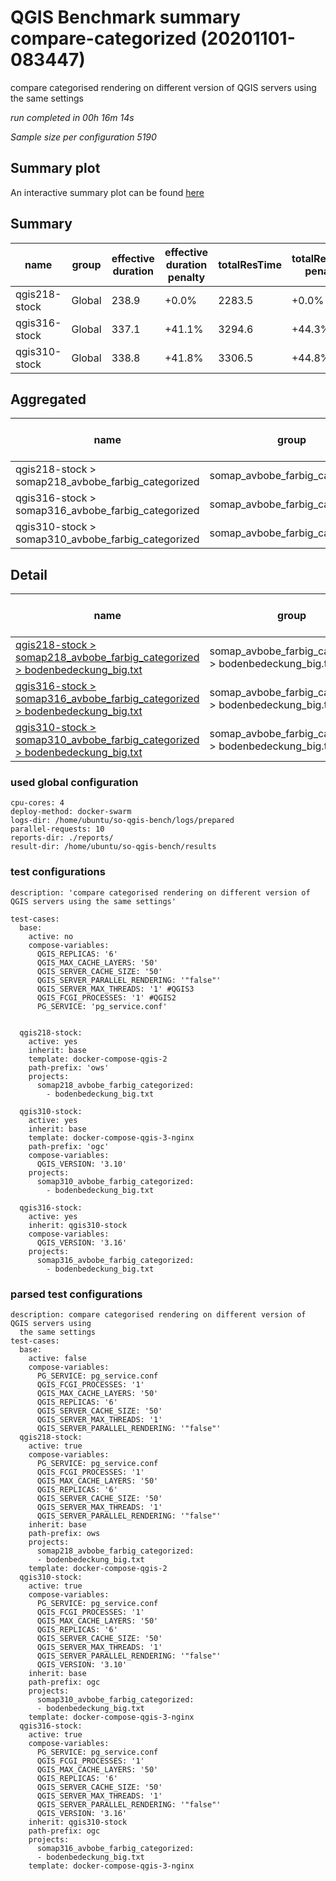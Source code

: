 # QGIS Benchmark summary compare-categorized (20201101-083447)


compare categorised rendering on different version of QGIS servers using the same settings

_run completed in 00h 16m 14s_

_Sample size per configuration 5190_
## Summary plot
An interactive summary plot can be found [here](report_compare-categorized_20201101-083447_plot.html)

## Summary
| name          | group   |   effective duration | effective duration penalty   |   totalResTime | totalResTime penalty   |   medianResTime | medianResTime penalty   |   minResTime |   maxResTime |   sampleCount |   errorCount |   memMaxMB |   memAvgMB |   memMinMB |   cpuMax% |   cpuAvg% |   cpuMin% |   errorPct |
|---------------|---------|----------------------|------------------------------|----------------|------------------------|-----------------|-------------------------|--------------|--------------|---------------|--------------|------------|------------|------------|-----------|-----------|-----------|------------|
| qgis218-stock | Global  |                238.9 | +0.0%                        |         2283.5 | +0.0%                  |             234 | +0.0%                   |           17 |        13411 |          5190 |            0 |     9623.5 |     8516   |     4908.2 |      99.4 |      95.2 |      13.1 |          0 |
| qgis316-stock | Global  |                337.1 | +41.1%                       |         3294.6 | +44.3%                 |             340 | +45.3%                  |           11 |        22319 |          5190 |            0 |     8677.8 |     7845   |     5050   |      94   |      73.3 |      61.7 |          0 |
| qgis310-stock | Global  |                338.8 | +41.8%                       |         3306.5 | +44.8%                 |             350 | +49.6%                  |           20 |        20697 |          5190 |            0 |     8672.6 |     7821.8 |     4955.9 |      89   |      73.8 |      41.9 |          0 |

## Aggregated
| name                                               | group                           |   effective duration | effective duration penalty   |   totalResTime | totalResTime penalty   |   medianResTime | medianResTime penalty   |   minResTime |   maxResTime |   sampleCount |   errorCount |   memMaxMB |   memAvgMB |   memMinMB |   cpuMax% |   cpuAvg% |   cpuMin% |   errorPct |
|----------------------------------------------------|---------------------------------|----------------------|------------------------------|----------------|------------------------|-----------------|-------------------------|--------------|--------------|---------------|--------------|------------|------------|------------|-----------|-----------|-----------|------------|
| qgis218-stock > somap218_avbobe_farbig_categorized | somap_avbobe_farbig_categorized |                238.9 | +0.0%                        |         2283.5 | +0.0%                  |             234 | +0.0%                   |           17 |        13411 |          5190 |            0 |     9623.5 |     8516   |     4908.2 |      99.4 |      95.2 |      13.1 |          0 |
| qgis316-stock > somap316_avbobe_farbig_categorized | somap_avbobe_farbig_categorized |                337.1 | +41.1%                       |         3294.6 | +44.3%                 |             340 | +45.3%                  |           11 |        22319 |          5190 |            0 |     8677.8 |     7845   |     5050   |      94   |      73.3 |      61.7 |          0 |
| qgis310-stock > somap310_avbobe_farbig_categorized | somap_avbobe_farbig_categorized |                338.8 | +41.8%                       |         3306.5 | +44.8%                 |             350 | +49.6%                  |           20 |        20697 |          5190 |            0 |     8672.6 |     7821.8 |     4955.9 |      89   |      73.8 |      41.9 |          0 |

## Detail
| name                                                                                                                                                                                                                               | group                                                    |   effective duration | effective duration penalty   |   totalResTime | totalResTime penalty   |   medianResTime | medianResTime penalty   |   sampleCount |   errorCount |   errorPct |   meanResTime |   minResTime |   maxResTime |   pct1ResTime |   pct2ResTime |   pct3ResTime |   throughput |   receivedKBytesPerSec |   sentKBytesPerSec |   memMaxMB |   memAvgMB |   memMinMB |   cpuMax% |   cpuAvg% |   cpuMin% |
|------------------------------------------------------------------------------------------------------------------------------------------------------------------------------------------------------------------------------------|----------------------------------------------------------|----------------------|------------------------------|----------------|------------------------|-----------------|-------------------------|---------------|--------------|------------|---------------|--------------|--------------|---------------|---------------|---------------|--------------|------------------------|--------------------|------------|------------|------------|-----------|-----------|-----------|
| [qgis218-stock > somap218_avbobe_farbig_categorized > bodenbedeckung_big.txt](../results/details/compare-categorized/20201101-083447/qgis218-stock/somap218_avbobe_farbig_categorized/bodenbedeckung_big.txt/dashboard/index.html) | somap_avbobe_farbig_categorized > bodenbedeckung_big.txt |                238.9 | +0.0%                        |         2283.5 | +0.0%                  |             234 | +0.0%                   |          5190 |            0 |          0 |       439.973 |           17 |        13411 |         688.8 |       1073.45 |       4823.96 |      22.2881 |                5777.89 |           10.0504  |     9623.5 |     8516   |     4908.2 |      99.4 |      95.2 |      13.1 |
| [qgis316-stock > somap316_avbobe_farbig_categorized > bodenbedeckung_big.txt](../results/details/compare-categorized/20201101-083447/qgis316-stock/somap316_avbobe_farbig_categorized/bodenbedeckung_big.txt/dashboard/index.html) | somap_avbobe_farbig_categorized > bodenbedeckung_big.txt |                337.1 | +41.1%                       |         3294.6 | +44.3%                 |             340 | +45.3%                  |          5190 |            0 |          0 |       634.807 |           11 |        22319 |        1090.3 |       1803.25 |       8417.35 |      15.6758 |                4184.11 |            7.06871 |     8677.8 |     7845   |     5050   |      94   |      73.3 |      61.7 |
| [qgis310-stock > somap310_avbobe_farbig_categorized > bodenbedeckung_big.txt](../results/details/compare-categorized/20201101-083447/qgis310-stock/somap310_avbobe_farbig_categorized/bodenbedeckung_big.txt/dashboard/index.html) | somap_avbobe_farbig_categorized > bodenbedeckung_big.txt |                338.8 | +41.8%                       |         3306.5 | +44.8%                 |             350 | +49.6%                  |          5190 |            0 |          0 |       637.095 |           20 |        20697 |        1101.7 |       1757.4  |       8000.13 |      15.5976 |                4163.27 |            7.03345 |     8672.6 |     7821.8 |     4955.9 |      89   |      73.8 |      41.9 |

### used global configuration

```
cpu-cores: 4
deploy-method: docker-swarm
logs-dir: /home/ubuntu/so-qgis-bench/logs/prepared
parallel-requests: 10
reports-dir: ./reports/
result-dir: /home/ubuntu/so-qgis-bench/results

```
### test configurations

```
description: 'compare categorised rendering on different version of QGIS servers using the same settings'

test-cases:
  base:
    active: no
    compose-variables:
      QGIS_REPLICAS: '6'
      QGIS_MAX_CACHE_LAYERS: '50'
      QGIS_SERVER_CACHE_SIZE: '50'
      QGIS_SERVER_PARALLEL_RENDERING: '"false"'
      QGIS_SERVER_MAX_THREADS: '1' #QGIS3
      QGIS_FCGI_PROCESSES: '1' #QGIS2
      PG_SERVICE: 'pg_service.conf'


  qgis218-stock:
    active: yes
    inherit: base
    template: docker-compose-qgis-2
    path-prefix: 'ows'
    projects:
      somap218_avbobe_farbig_categorized:
        - bodenbedeckung_big.txt

  qgis310-stock:
    active: yes
    inherit: base
    template: docker-compose-qgis-3-nginx
    path-prefix: 'ogc'
    compose-variables:
      QGIS_VERSION: '3.10'
    projects:
      somap310_avbobe_farbig_categorized:
        - bodenbedeckung_big.txt

  qgis316-stock:
    active: yes
    inherit: qgis310-stock
    compose-variables:
      QGIS_VERSION: '3.16'
    projects:
      somap316_avbobe_farbig_categorized:
        - bodenbedeckung_big.txt

```
### parsed test configurations

```
description: compare categorised rendering on different version of QGIS servers using
  the same settings
test-cases:
  base:
    active: false
    compose-variables:
      PG_SERVICE: pg_service.conf
      QGIS_FCGI_PROCESSES: '1'
      QGIS_MAX_CACHE_LAYERS: '50'
      QGIS_REPLICAS: '6'
      QGIS_SERVER_CACHE_SIZE: '50'
      QGIS_SERVER_MAX_THREADS: '1'
      QGIS_SERVER_PARALLEL_RENDERING: '"false"'
  qgis218-stock:
    active: true
    compose-variables:
      PG_SERVICE: pg_service.conf
      QGIS_FCGI_PROCESSES: '1'
      QGIS_MAX_CACHE_LAYERS: '50'
      QGIS_REPLICAS: '6'
      QGIS_SERVER_CACHE_SIZE: '50'
      QGIS_SERVER_MAX_THREADS: '1'
      QGIS_SERVER_PARALLEL_RENDERING: '"false"'
    inherit: base
    path-prefix: ows
    projects:
      somap218_avbobe_farbig_categorized:
      - bodenbedeckung_big.txt
    template: docker-compose-qgis-2
  qgis310-stock:
    active: true
    compose-variables:
      PG_SERVICE: pg_service.conf
      QGIS_FCGI_PROCESSES: '1'
      QGIS_MAX_CACHE_LAYERS: '50'
      QGIS_REPLICAS: '6'
      QGIS_SERVER_CACHE_SIZE: '50'
      QGIS_SERVER_MAX_THREADS: '1'
      QGIS_SERVER_PARALLEL_RENDERING: '"false"'
      QGIS_VERSION: '3.10'
    inherit: base
    path-prefix: ogc
    projects:
      somap310_avbobe_farbig_categorized:
      - bodenbedeckung_big.txt
    template: docker-compose-qgis-3-nginx
  qgis316-stock:
    active: true
    compose-variables:
      PG_SERVICE: pg_service.conf
      QGIS_FCGI_PROCESSES: '1'
      QGIS_MAX_CACHE_LAYERS: '50'
      QGIS_REPLICAS: '6'
      QGIS_SERVER_CACHE_SIZE: '50'
      QGIS_SERVER_MAX_THREADS: '1'
      QGIS_SERVER_PARALLEL_RENDERING: '"false"'
      QGIS_VERSION: '3.16'
    inherit: qgis310-stock
    path-prefix: ogc
    projects:
      somap316_avbobe_farbig_categorized:
      - bodenbedeckung_big.txt
    template: docker-compose-qgis-3-nginx

```